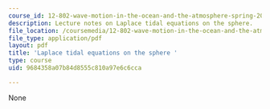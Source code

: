 ```yaml
---
course_id: 12-802-wave-motion-in-the-ocean-and-the-atmosphere-spring-2008
description: Lecture notes on Laplace tidal equations on the sphere.
file_location: /coursemedia/12-802-wave-motion-in-the-ocean-and-the-atmosphere-spring-2008/9684358a07b84d8555c810a97e6c6cca_MIT12_802S08_lec11.pdf
file_type: application/pdf
layout: pdf
title: 'Laplace tidal equations on the sphere '
type: course
uid: 9684358a07b84d8555c810a97e6c6cca

---
```

None